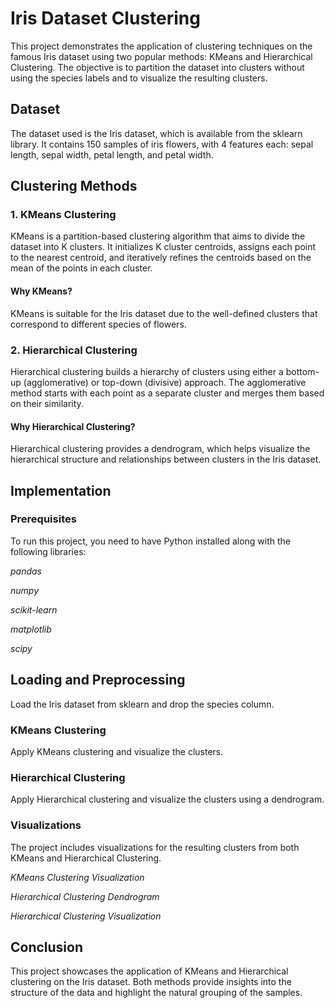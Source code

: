 # Iris Dataset Clustering

This project demonstrates the application of clustering techniques on the famous Iris dataset using two popular methods: KMeans and Hierarchical Clustering. The objective is to partition the dataset into clusters without using the species labels and to visualize the resulting clusters.

## Dataset

The dataset used is the Iris dataset, which is available from the sklearn library. It contains 150 samples of iris flowers, with 4 features each: sepal length, sepal width, petal length, and petal width.

## Clustering Methods
### 1. KMeans Clustering

KMeans is a partition-based clustering algorithm that aims to divide the dataset into K clusters. It initializes K cluster centroids, assigns each point to the nearest centroid, and iteratively refines the centroids based on the mean of the points in each cluster.

#### Why KMeans?
KMeans is suitable for the Iris dataset due to the well-defined clusters that correspond to different species of flowers.

### 2. Hierarchical Clustering

Hierarchical clustering builds a hierarchy of clusters using either a bottom-up (agglomerative) or top-down (divisive) approach. The agglomerative method starts with each point as a separate cluster and merges them based on their similarity.

#### Why Hierarchical Clustering?
Hierarchical clustering provides a dendrogram, which helps visualize the hierarchical structure and relationships between clusters in the Iris dataset.

## Implementation

### Prerequisites
To run this project, you need to have Python installed along with the following libraries:

*pandas*

*numpy*

*scikit-learn*

*matplotlib*

*scipy*

## Loading and Preprocessing

Load the Iris dataset from sklearn and drop the species column.

### KMeans Clustering

Apply KMeans clustering and visualize the clusters.

### Hierarchical Clustering

Apply Hierarchical clustering and visualize the clusters using a dendrogram.

### Visualizations

The project includes visualizations for the resulting clusters from both KMeans and Hierarchical Clustering.

*KMeans Clustering Visualization*

*Hierarchical Clustering Dendrogram*

*Hierarchical Clustering Visualization*

## Conclusion

This project showcases the application of KMeans and Hierarchical clustering on the Iris dataset. Both methods provide insights into the structure of the data and highlight the natural grouping of the samples.
